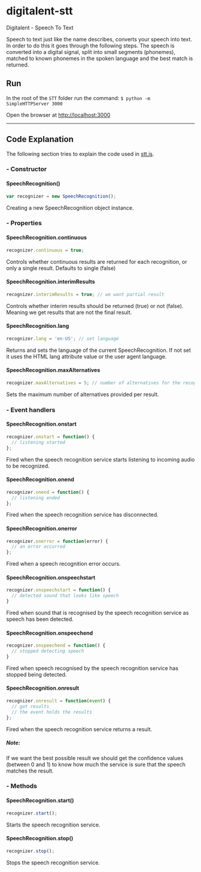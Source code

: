 # digitalent-stt
Digitalent - Speech To Text

Speech to text just like the name describes, converts your speech into text. In order to do this it goes through the following steps. The speech is converted into a digital signal, split into small segments (phonemes), matched to known phonemes in the spoken language and the best match is returned.

## Run
In the root of the `STT` folder run the command:
`$ python -m SimpleHTTPServer 3000`

Open the browser at [http://localhost:3000](http://localhost:3000)

---

## Code Explanation

The following section tries to explain the code used in [stt.js](./js/stt.js).

### - Constructor
#### SpeechRecognition()
```javascript
var recognizer = new SpeechRecognition();
```
Creating a new SpeechRecognition object instance.

### - Properties
#### SpeechRecognition.continuous
```javascript
recognizer.continuous = true;
```
Controls whether continuous results are returned for each recognition, or only a single result. Defaults to single (false)

#### SpeechRecognition.interimResults
```javascript
recognizer.interimResults = true; // we want partial result
```
Controls whether interim results should be returned (true) or not (false). Meaning we get results that are not the final result.

#### SpeechRecognition.lang
```javascript
recognizer.lang = 'en-US'; // set language
```
Returns and sets the language of the current SpeechRecognition. If not set it uses the HTML lang attribute value or the user agent language.

#### SpeechRecognition.maxAlternatives
```javascript
recognizer.maxAlternatives = 5; // number of alternatives for the recognized text
```
Sets the maximum number of alternatives provided per result.

### - Event handlers
#### SpeechRecognition.onstart
```javascript
recognizer.onstart = function() {
  // listening started
};
```
Fired when the speech recognition service starts listening to incoming audio to be recognized.

#### SpeechRecognition.onend
```javascript
recognizer.onend = function() {
  // listening ended
};
```
Fired when the speech recognition service has disconnected.

#### SpeechRecognition.onerror
```javascript
recognizer.onerror = function(error) {
  // an error occurred
};
```
Fired when a speech recognition error occurs.

#### SpeechRecognition.onspeechstart
```javascript
recognizer.onspeechstart = function() {
  // detected sound that looks like speech
}
```
Fired when sound that is recognised by the speech recognition service as speech has been detected.

#### SpeechRecognition.onspeechend
```javascript
recognizer.onspeechend = function() {
  // stopped detecting speech
}
```
Fired when speech recognised by the speech recognition service has stopped being detected.

#### SpeechRecognition.onresult
```javascript
recognizer.onresult = function(event) {
  // got results
  // the event holds the results
};
```
Fired when the speech recognition service returns a result.

##### Note:
If we want the best possible result we should get the confidence values (between 0 and 1) to know how much the service is sure that the speech matches the result.

### - Methods
#### SpeechRecognition.start()
```javascript
recognizer.start();
```
Starts the speech recognition service.

#### SpeechRecognition.stop()
```javascript
recognizer.stop();
```
Stops the speech recognition service.
